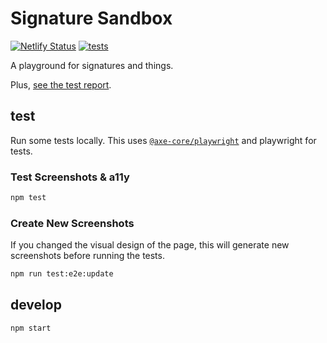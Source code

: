 # Signature Sandbox

[![Netlify Status](https://api.netlify.com/api/v1/badges/8c0fa564-8d54-404e-96e1-635ccc11e734/deploy-status)](https://app.netlify.com/projects/signaturesandbox/deploys)
[![tests](https://img.shields.io/github/actions/workflow/status/nichoth/signaturesandbox/playwright.yml?style=flat-square)](https://github.com/nichoth/signaturesandbox/actions/workflows/playwright.yml)


A playground for signatures and things.

Plus, [see the test report](https://nichoth.github.io/signaturesandbox/).

## test

Run some tests locally. This uses [`@axe-core/playwright`](https://www.npmjs.com/package/@axe-core/playwright)
and playwright for tests.

### Test Screenshots & a11y

```sh
npm test
```

### Create New Screenshots

If you changed the visual design of the page, this will generate new
screenshots before running the tests.

```sh
npm run test:e2e:update
```


## develop

```
npm start
```
